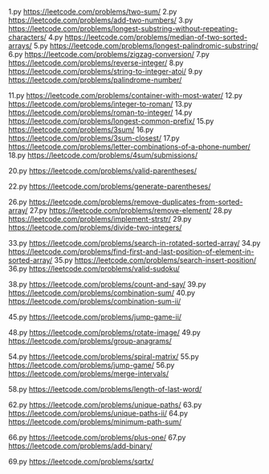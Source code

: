 1.py https://leetcode.com/problems/two-sum/
2.py https://leetcode.com/problems/add-two-numbers/
3.py https://leetcode.com/problems/longest-substring-without-repeating-characters/
4.py https://leetcode.com/problems/median-of-two-sorted-arrays/
5.py https://leetcode.com/problems/longest-palindromic-substring/
6.py https://leetcode.com/problems/zigzag-conversion/
7.py https://leetcode.com/problems/reverse-integer/
8.py https://leetcode.com/problems/string-to-integer-atoi/
9.py https://leetcode.com/problems/palindrome-number/

11.py https://leetcode.com/problems/container-with-most-water/
12.py https://leetcode.com/problems/integer-to-roman/
13.py https://leetcode.com/problems/roman-to-integer/
14.py https://leetcode.com/problems/longest-common-prefix/
15.py https://leetcode.com/problems/3sum/
16.py https://leetcode.com/problems/3sum-closest/
17.py https://leetcode.com/problems/letter-combinations-of-a-phone-number/
18.py https://leetcode.com/problems/4sum/submissions/

20.py https://leetcode.com/problems/valid-parentheses/

22.py https://leetcode.com/problems/generate-parentheses/

26.py https://leetcode.com/problems/remove-duplicates-from-sorted-array/
27.py https://leetcode.com/problems/remove-element/
28.py https://leetcode.com/problems/implement-strstr/
29.py https://leetcode.com/problems/divide-two-integers/

33.py https://leetcode.com/problems/search-in-rotated-sorted-array/
34.py https://leetcode.com/problems/find-first-and-last-position-of-element-in-sorted-array/
35.py https://leetcode.com/problems/search-insert-position/
36.py https://leetcode.com/problems/valid-sudoku/

38.py https://leetcode.com/problems/count-and-say/
39.py https://leetcode.com/problems/combination-sum/
40.py https://leetcode.com/problems/combination-sum-ii/

45.py https://leetcode.com/problems/jump-game-ii/

48.py https://leetcode.com/problems/rotate-image/
49.py https://leetcode.com/problems/group-anagrams/


54.py https://leetcode.com/problems/spiral-matrix/
55.py https://leetcode.com/problems/jump-game/
56.py https://leetcode.com/problems/merge-intervals/

58.py https://leetcode.com/problems/length-of-last-word/

62.py https://leetcode.com/problems/unique-paths/
63.py https://leetcode.com/problems/unique-paths-ii/
64.py https://leetcode.com/problems/minimum-path-sum/

66.py https://leetcode.com/problems/plus-one/
67.py https://leetcode.com/problems/add-binary/

69.py https://leetcode.com/problems/sqrtx/